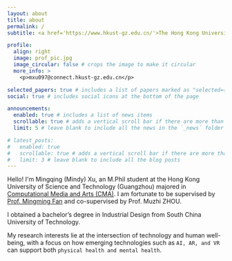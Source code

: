 ```yaml
---
layout: about
title: about
permalink: /
subtitle: <a href='https://www.hkust-gz.edu.cn/'>The Hong Kong University of Science and Technology (Guangzhou)</a>, China

profile:
  align: right
  image: prof_pic.jpg
  image_circular: false # crops the image to make it circular
  more_info: >
    <p>mxu097@connect.hkust-gz.edu.cn</p>

selected_papers: true # includes a list of papers marked as "selected={true}"
social: true # includes social icons at the bottom of the page

announcements:
  enabled: true # includes a list of news items
  scrollable: true # adds a vertical scroll bar if there are more than 3 news items
  limit: 5 # leave blank to include all the news in the `_news` folder

# latest_posts:
#   enabled: true
#   scrollable: true # adds a vertical scroll bar if there are more than 3 new posts items
#   limit: 3 # leave blank to include all the blog posts
---
```






Hello! I'm Mingqing (Mindy) Xu, an M.Phil student at the Hong Kong University of Science and Technology (Guangzhou) majored in [Computational Media and Arts (CMA)](https://cma.hkust-gz.edu.cn/). I am fortunate to be supervised by [Prof. Mingming Fan](https://www.mingmingfan.com/) and co-supervised by Prof. Muzhi ZHOU. 

I obtained a bachelor’s degree in Industrial Design from South China University of Technology. 

My research interests lie at the intersection of technology and human well-being, with a focus on how emerging technologies such as `AI, AR, and VR` can support both `physical health and mental health`.




<!-- Write your biography here. Tell the world about yourself. Link to your favorite [subreddit](http://reddit.com). You can put a picture in, too. The code is already in, just name your picture `prof_pic.jpg` and put it in the `img/` folder.

Put your address / P.O. box / other info right below your picture. You can also disable any of these elements by editing `profile` property of the YAML header of your `_pages/about.md`. Edit `_bibliography/papers.bib` and Jekyll will render your [publications page](/al-folio/publications/) automatically.

Link to your social media connections, too. This theme is set up to use [Font Awesome icons](https://fontawesome.com/) and [Academicons](https://jpswalsh.github.io/academicons/), like the ones below. Add your Facebook, Twitter, LinkedIn, Google Scholar, or just disable all of them. -->
